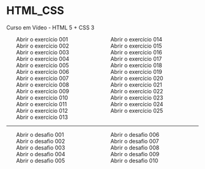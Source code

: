 # HTML_CSS
 Curso em Vídeo - HTML 5 + CSS 3

<style>
    a {
        text-decoration: none;
        transition-duration: 0.33s;
        padding: 2px;
    }
    a:visited {
        color: #ff0000;
    }
    a:hover {
        color: #ffffff;
        background-color: #368411;
        text-decoration: none;
    }
    ul {
        columns: 2;
         list-style-type: none;
    }
    a {
        border-radius: 5px;
    }
</style>

<ul>
    <li><a href="https://silsl.github.io/HTML_CSS/EXERCICIOS/001/">Abrir o exercício 001</a></li>
    <li><a href="https://silsl.github.io/HTML_CSS/EXERCICIOS/002/">Abrir o exercício 002</a></li>
    <li><a href="https://silsl.github.io/HTML_CSS/EXERCICIOS/003/">Abrir o exercício 003</a></li>
    <li><a href="https://silsl.github.io/HTML_CSS/EXERCICIOS/004/">Abrir o exercício 004</a></li>
    <li><a href="https://silsl.github.io/HTML_CSS/EXERCICIOS/005/">Abrir o exercício 005</a></li>
    <li><a href="https://silsl.github.io/HTML_CSS/EXERCICIOS/006/">Abrir o exercício 006</a></li>
    <li><a href="https://silsl.github.io/HTML_CSS/EXERCICIOS/007/">Abrir o exercício 007</a></li>
    <li><a href="https://silsl.github.io/HTML_CSS/EXERCICIOS/008/">Abrir o exercício 008</a></li>
    <li><a href="https://silsl.github.io/HTML_CSS/EXERCICIOS/009/">Abrir o exercício 009</a></li>
    <li><a href="https://silsl.github.io/HTML_CSS/EXERCICIOS/010/">Abrir o exercício 010</a></li>
    <li><a href="https://silsl.github.io/HTML_CSS/EXERCICIOS/011/">Abrir o exercício 011</a></li>
    <li><a href="https://silsl.github.io/HTML_CSS/EXERCICIOS/012/">Abrir o exercício 012</a></li>
    <li><a href="https://silsl.github.io/HTML_CSS/EXERCICIOS/013/">Abrir o exercício 013</a></li>
    <li><a href="https://silsl.github.io/HTML_CSS/EXERCICIOS/014/">Abrir o exercício 014</a></li>
    <li><a href="https://silsl.github.io/HTML_CSS/EXERCICIOS/015/">Abrir o exercício 015</a></li>
    <li><a href="https://silsl.github.io/HTML_CSS/EXERCICIOS/016/">Abrir o exercício 016</a></li>
    <li><a href="https://silsl.github.io/HTML_CSS/EXERCICIOS/017/">Abrir o exercício 017</a></li>
    <li><a href="https://silsl.github.io/HTML_CSS/EXERCICIOS/018/">Abrir o exercício 018</a></li>
    <li><a href="https://silsl.github.io/HTML_CSS/EXERCICIOS/019/">Abrir o exercício 019</a></li>
    <li><a href="https://silsl.github.io/HTML_CSS/EXERCICIOS/020/">Abrir o exercício 020</a></li>
    <li><a href="https://silsl.github.io/HTML_CSS/EXERCICIOS/021/">Abrir o exercício 021</a></li>
    <li><a href="https://silsl.github.io/HTML_CSS/EXERCICIOS/022/">Abrir o exercício 022</a></li>
    <li><a href="https://silsl.github.io/HTML_CSS/EXERCICIOS/023/">Abrir o exercício 023</a></li>
    <li><a href="https://silsl.github.io/HTML_CSS/EXERCICIOS/024/">Abrir o exercício 024</a></li>
    <li><a href="https://silsl.github.io/HTML_CSS/EXERCICIOS/025/">Abrir o exercício 025</a></li>
</ul>
<hr>
<ul>
    <li><a href="https://silsl.github.io/HTML_CSS/EXERCICIOS/d001/">Abrir o desafio 001</a></li>
    <li><a href="https://silsl.github.io/HTML_CSS/EXERCICIOS/d002/">Abrir o desafio 002</a></li>
    <li><a href="https://silsl.github.io/HTML_CSS/EXERCICIOS/d003/">Abrir o desafio 003</a></li>
    <li><a href="https://silsl.github.io/HTML_CSS/EXERCICIOS/d004/">Abrir o desafio 004</a></li>
    <li><a href="https://silsl.github.io/HTML_CSS/EXERCICIOS/d005/">Abrir o desafio 005</a></li>
    <li><a href="https://silsl.github.io/HTML_CSS/EXERCICIOS/d006/">Abrir o desafio 006</a></li>
    <li><a href="https://silsl.github.io/HTML_CSS/EXERCICIOS/d007/">Abrir o desafio 007</a></li>
    <li><a href="https://silsl.github.io/HTML_CSS/EXERCICIOS/d008/">Abrir o desafio 008</a></li>
    <li><a href="https://silsl.github.io/HTML_CSS/EXERCICIOS/d009/">Abrir o desafio 009</a></li>
    <li><a href="https://silsl.github.io/HTML_CSS/EXERCICIOS/d010/">Abrir o desafio 010</a></li>
</ul>